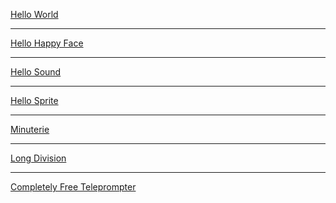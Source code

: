 <a href="hello_world.html">Hello World</a>
<hr>
<a href="hello_happy_face.html">Hello Happy Face</a>
<hr>
<a href="hello_sound.html">Hello Sound</a>
<hr>
<a href="hello_sprite.html">Hello Sprite</a>
<hr>
<a href="minuterie.html">Minuterie</a>
<hr>
<a href="hello_long_division.html">Long Division</a>
<hr>
<a href="scroll_test.html">Completely Free Teleprompter</a>
